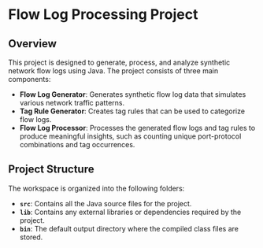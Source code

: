 # Flow Log Processing Project

## Overview

This project is designed to generate, process, and analyze synthetic network flow logs using Java. The project consists of three main components:

- **Flow Log Generator**: Generates synthetic flow log data that simulates various network traffic patterns.
- **Tag Rule Generator**: Creates tag rules that can be used to categorize flow logs.
- **Flow Log Processor**: Processes the generated flow logs and tag rules to produce meaningful insights, such as counting unique port-protocol combinations and tag occurrences.

## Project Structure

The workspace is organized into the following folders:

- **`src`**: Contains all the Java source files for the project.
- **`lib`**: Contains any external libraries or dependencies required by the project.
- **`bin`**: The default output directory where the compiled class files are stored.
